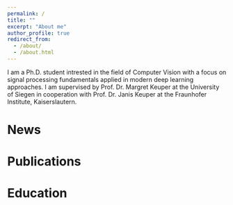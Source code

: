 ```yaml
---
permalink: /
title: ""
excerpt: "About me"
author_profile: true
redirect_from: 
  - /about/
  - /about.html
---
```


I am a Ph.D. student intrested in the field of Computer Vision with a focus on signal processing fundamentals applied in modern deep learning approaches. I am supervised by Prof. Dr. Margret Keuper at the University of Siegen in cooperation with Prof. Dr. Janis Keuper at the Fraunhofer Institute, Kaiserslautern.

News
======


Publications
======


Education
======


